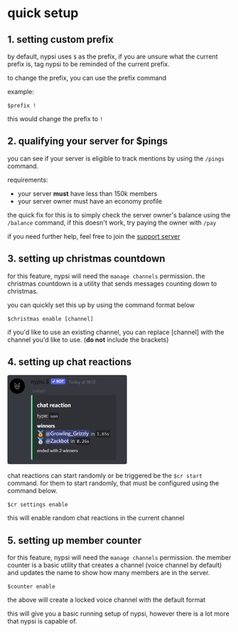 # quick setup

## 1. setting custom prefix

by default, nypsi uses `$` as the prefix, if you are unsure what the current prefix is, tag nypsi to be reminded of the
current prefix.

to change the prefix, you can use the prefix command

example:

```
$prefix !
```

this would change the prefix to `!`

## 2. qualifying your server for $pings

you can see if your server is eligible to track mentions by using the `/pings` command.

requirements:

-   your server **must** have less than 150k members
-   your server owner must have an economy profile

the quick fix for this is to simply check the server owner's balance using the `/balance` command, if this doesn't work, try
paying the owner with `/pay`

if you need further help, feel free to join the [support server](https://discord.gg/hJTDNST)

## 3. setting up christmas countdown

for this feature, nypsi will need the `manage channels` permission. the christmas countdown is a utility that sends messages
counting down to christmas.

you can quickly set this up by using the command format below

```
$christmas enable [channel]
```

if you'd like to use an existing channel, you can replace [channel] with the channel you'd like to use. (**do not** include
the brackets)

## 4. setting up chat reactions

<img src="https://raw.githubusercontent.com/tekoh/nypsi/docs/assets/chatreaction_1.png" height="200px" width="auto" style="border-radius:4px">

chat reactions can start randomly or be triggered be the `$cr start` command. for them to start randomly, that must be
configured using the command below.

```
$cr settings enable
```

this will enable random chat reactions in the current channel

## 5. setting up member counter

for this feature, nypsi will need the `manage channels` permission. the member counter is a basic utility that creates a
channel (voice channel by default) and updates the name to show how many members are in the server.

```
$counter enable
```

the above will create a locked voice channel with the default format

this will give you a basic running setup of nypsi, however there is a lot more that nypsi is capable of.
